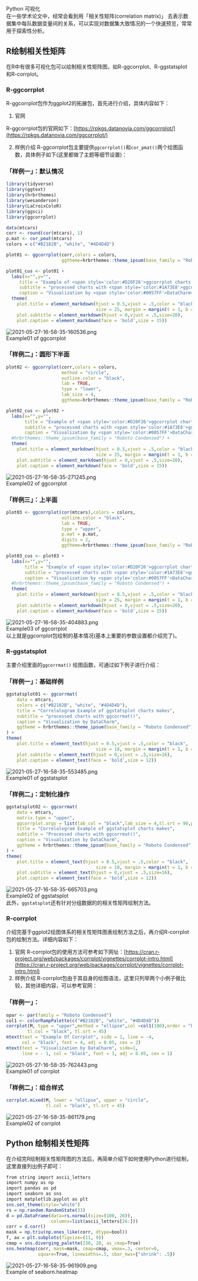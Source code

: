 Python 可视化<br />在一些学术论文中，经常会看到用「相关性矩阵(correlation matrix)」 去表示数据集中每队数据变量间的关系，可以实现对数据集大致情况的一个快速预览，常常用于探索性分析。
<a name="huqQC"></a>
## R绘制相关性矩阵
在R中有很多可视化包可以绘制相关性矩阵图，如R-ggcorrplot、R-ggstatsplot和R-corrplot。
<a name="Uo6oG"></a>
### R-ggcorrplot
R-ggcorrplot包作为ggplot2的拓展包，首先进行介绍，具体内容如下：

1. 官网

R-ggcorrplot包的官网如下：[https://rpkgs.datanovia.com/ggcorrplot/](https://rpkgs.datanovia.com/ggcorrplot/)

2. 样例介绍 R-ggcorrplot包主要提供`ggcorrplot()`和`cor_pmat()`两个绘图函数，具体例子如下(这里都做了主题等细节设置)：
<a name="ngKj4"></a>
### 「样例一」：默认情况
```r
library(tidyverse)
library(ggtext)
library(hrbrthemes)
library(wesanderson)
library(LaCroixColoR)
library(ggsci)
library(ggcorrplot)

data(mtcars)
corr <- round(cor(mtcars), 1)
p.mat <- cor_pmat(mtcars)
colors = c("#B2182B", "white", "#4D4D4D")

plot01 <- ggcorrplot(corr,colors = colors,
                     ggtheme=hrbrthemes::theme_ipsum(base_family = "Roboto Condensed"))

plot01_cus <- plot01 +
  labs(x="",y="",
     title = "Example of <span style='color:#D20F26'>ggcorrplot charts makes</span>",
     subtitle = "processed charts with <span style='color:#1A73E8'>ggcorrplot()</span>",
     caption = "Visualization by <span style='color:#0057FF'>DataCharm</span>") +
  theme(  
    plot.title = element_markdown(hjust = 0.5,vjust = .5,color = "black",
                                  size = 25, margin = margin(t = 1, b = 12)),
    plot.subtitle = element_markdown(hjust = 0,vjust = .5,size=20),
    plot.caption = element_markdown(face = 'bold',size = 15))
```
![2021-05-27-16-58-35-160536.png](https://cdn.nlark.com/yuque/0/2021/png/396745/1622106377947-14a3e6f2-100f-4f05-b0a7-561558c3c56c.png#align=left&display=inline&height=810&id=ue471babb&originHeight=810&originWidth=1080&size=2629534&status=done&style=shadow&width=1080)<br />Example01 of ggcorrplot
<a name="tqv8c"></a>
### 「样例二」：圆形下半面
```r
plot02 <- ggcorrplot(corr,colors = colors,
                     method = "circle",
                     outline.color = "black",
                     lab = TRUE,
                     type = "lower",
                     lab_size = 4,
                     ggtheme=hrbrthemes::theme_ipsum(base_family = "Roboto Condensed"))

plot02_cus <- plot02 +
  labs(x="",y="",
       title = "Example of <span style='color:#D20F26'>ggcorrplot charts makes</span>",
       subtitle = "processed charts with <span style='color:#1A73E8'>ggcorrplot()</span>",
       caption = "Visualization by <span style='color:#0057FF'>DataCharm</span>") +
  #hrbrthemes::theme_ipsum(base_family = "Roboto Condensed") +
  theme(  
    plot.title = element_markdown(hjust = 0.5,vjust = .5,color = "black",
                                  size = 25, margin = margin(t = 1, b = 12)),
    plot.subtitle = element_markdown(hjust = 0,vjust = .5,size=20),
    plot.caption = element_markdown(face = 'bold',size = 15))

```
![2021-05-27-16-58-35-271245.png](https://cdn.nlark.com/yuque/0/2021/png/396745/1622106364108-0f7017b4-5f83-4ec6-a112-ef1d80727b71.png#align=left&display=inline&height=810&id=u149b00a0&originHeight=810&originWidth=1080&size=2629534&status=done&style=shadow&width=1080)<br />Example02 of ggcorrplot
<a name="OiggV"></a>
### 「样例三」：上半面
```r
plot03 <- ggcorrplot(cor(mtcars),colors = colors,
                     outline.color = "black",
                     lab = TRUE,
                     type = "upper",
                     p.mat = p.mat,
                     digits = 2,
                     ggtheme=hrbrthemes::theme_ipsum(base_family = "Roboto Condensed"))

plot03_cus <- plot03 +
  labs(x="",y="",
       title = "Example of <span style='color:#D20F26'>ggcorrplot charts makes</span>",
       subtitle = "processed charts with <span style='color:#1A73E8'>ggcorrplot()</span>",
       caption = "Visualization by <span style='color:#0057FF'>DataCharm</span>") +
  #hrbrthemes::theme_ipsum(base_family = "Roboto Condensed") +
  theme(  
    plot.title = element_markdown(hjust = 0.5,vjust = .5,color = "black",
                                  size = 25, margin = margin(t = 1, b = 12)),
    plot.subtitle = element_markdown(hjust = 0,vjust = .5,size=20),
    plot.caption = element_markdown(face = 'bold',size = 15))
```
![2021-05-27-16-58-35-404883.png](https://cdn.nlark.com/yuque/0/2021/png/396745/1622106350484-899a117c-bb77-44cb-b80c-16e65ce0be98.png#align=left&display=inline&height=810&id=u6b5d1c66&originHeight=810&originWidth=1080&size=2629534&status=done&style=shadow&width=1080)<br />Example03 of ggcorrplot<br />以上就是ggcorrplot包绘制的基本情况(基本上重要的参数设置都介绍完了)。
<a name="c7c7Y"></a>
### R-ggstatsplot
主要介绍里面的`ggcorrmat()` 绘图函数，可通过如下例子进行介绍：
<a name="kAZ7S"></a>
### 「样例一」：基础样例
```r
ggstatsplot01 <- ggcorrmat(
    data = mtcars,
    colors = c("#B2182B", "white", "#4D4D4D"),
    title = "Correlalogram Example of ggstatsplot charts makes",
    subtitle = "processed charts with ggcorrmat()",
    caption = "Visualization by DataCharm",
    ggtheme = hrbrthemes::theme_ipsum(base_family = "Roboto Condensed"),
) +
theme(  
    plot.title = element_text(hjust = 0.5,vjust = .5,color = "black",
                                  size = 18, margin = margin(t = 1, b = 12)),
    plot.subtitle = element_text(hjust = 0,vjust = .5,size=16),
    plot.caption = element_text(face = 'bold',size = 12))
```
![2021-05-27-16-58-35-553485.png](https://cdn.nlark.com/yuque/0/2021/png/396745/1622106326423-173814cc-147d-4038-9f7e-8d5f244dde53.png#align=left&display=inline&height=810&id=u9fab375a&originHeight=810&originWidth=1080&size=2629534&status=done&style=shadow&width=1080)<br />Example01 of ggstatsplot
<a name="LUwwN"></a>
### 「样例二」：定制化操作
```r
ggstatsplot02 <- ggcorrmat(
    data = mtcars,
    matrix.type = "upper",
    ggcorrplot.args = list(lab_col = "black",lab_size = 4,tl.srt = 90,pch.col = "red",pch.cex = 10),
    title = "Correlalogram Example of ggstatsplot charts makes",
    subtitle = "Processed charts with ggcorrmat()",
    caption = "Visualization by DataCharm",
    ggtheme = hrbrthemes::theme_ipsum(base_family = "Roboto Condensed"),
) +
theme(  
    plot.title = element_text(hjust = 0.5,vjust = .5,color = "black",
                                  size = 18, margin = margin(t = 1, b = 12)),
    plot.subtitle = element_text(hjust = 0,vjust = .5,size=16),
    plot.caption = element_text(face = 'bold',size = 12))
```
![2021-05-27-16-58-35-665703.png](https://cdn.nlark.com/yuque/0/2021/png/396745/1622106293962-7a3ad7cd-393f-4946-9f43-1f3bdefdb303.png#align=left&display=inline&height=810&id=u7d46606b&originHeight=810&originWidth=1080&size=2629534&status=done&style=shadow&width=1080)<br />Example02 of ggstatsplot<br />此外，`ggstatsplot`还有针对分组数据的的相关性矩阵绘制方法。
<a name="N1d4k"></a>
### R-corrplot
介绍完基于ggplot2绘图体系的相关性矩阵图表绘制方法之后，再介绍R-corrplot包的绘制方法。详细内容如下：

1. 官网 R-corrplot包的使用方法可参考如下网址：[https://cran.r-project.org/web/packages/corrplot/vignettes/corrplot-intro.html](https://cran.r-project.org/web/packages/corrplot/vignettes/corrplot-intro.html)
2. 样例介绍 R-corrplot包由于其自身的绘图语法，这里只列举两个小例子做比较，其他详细内容，可以参考官网：
<a name="x2J1x"></a>
### 「样例一」：
```r
opar <- par(family = "Roboto Condensed")
col1 <- colorRampPalette(c("#B2182B", "white", "#4D4D4D"))
corrplot(M, type = "upper",method = "ellipse",col =col1(100),order = "hclust", addrect = 2,
        tl.col = "black", tl.srt = 45)
mtext(text = "Example Of Corrplot", side = 1, line = -4, 
      col = "black", font = 4, adj = 0.05, cex = 2)
mtext(text = "Visualization by DataCharm", side=1, 
      line = - 1, col = "black", font = 3, adj = 0.05, cex = 1)
```
![2021-05-27-16-58-35-762443.png](https://cdn.nlark.com/yuque/0/2021/png/396745/1622106237602-17c382e5-d253-490d-b940-c5efcc47f718.png#align=left&display=inline&height=810&id=u377f8eff&originHeight=810&originWidth=1080&size=2629534&status=done&style=shadow&width=1080)<br />Example01 of corrplot
<a name="shA4F"></a>
### 「样例二」：组合样式
```r
corrplot.mixed(M, lower = "ellipse", upper = "circle",
               tl.col = "black", tl.srt = 45)
```
![2021-05-27-16-58-35-861179.png](https://cdn.nlark.com/yuque/0/2021/png/396745/1622106263222-0876d75c-e225-4555-8074-d3524c056518.png#align=left&display=inline&height=810&id=u263afff6&originHeight=810&originWidth=1080&size=149426&status=done&style=shadow&width=1080)<br />Example02 of corrplot
<a name="k2pxn"></a>
## Python 绘制相关性矩阵
在介绍完R绘制相关性矩阵图的方法后，再简单介绍下如何使用Python进行绘制，这里直接列出例子即可：
```r
from string import ascii_letters
import numpy as np
import pandas as pd
import seaborn as sns
import matplotlib.pyplot as plt
sns.set_theme(style="white")
rs = np.random.RandomState(33)
d = pd.DataFrame(data=rs.normal(size=(100, 26)),
                 columns=list(ascii_letters[26:]))
corr = d.corr()
mask = np.triu(np.ones_like(corr, dtype=bool))
f, ax = plt.subplots(figsize=(11, 9))
cmap = sns.diverging_palette(230, 20, as_cmap=True)
sns.heatmap(corr, mask=mask, cmap=cmap, vmax=.3, center=0,
            square=True, linewidths=.5, cbar_kws={"shrink": .5})
```
![2021-05-27-16-58-35-961909.png](https://cdn.nlark.com/yuque/0/2021/png/396745/1622106275176-0850ed16-8a94-4986-b258-7bacafd737a1.png#align=left&display=inline&height=922&id=u8ab998fb&originHeight=922&originWidth=1080&size=56568&status=done&style=shadow&width=1080)<br />Example of seaborn.heatmap
